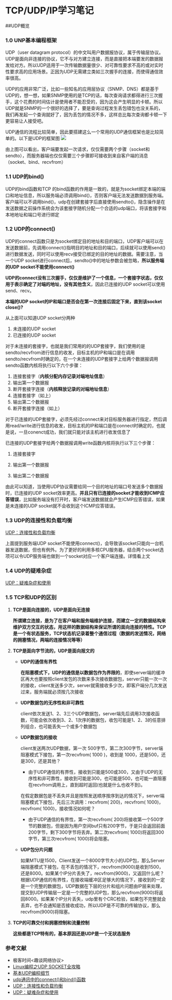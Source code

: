 # TCP/UDP/IP学习笔记

##UDP概览

### 1.0 UNP基本编程框架

UDP（user datagram protocol）的中文叫用户数据报协议，属于传输层协议。UDP是面向非连接的协议，它不与对方建立连接，而是直接把本端要发的数据报发给对方。所以UDP适用于一次传输数据量很少、对可靠性要求不高的或对实时性要求高的应用场景。正因为UDP无需建立类如三次握手的连接，而使得通信效率很高。

UDP的应用非常广泛，比如一些知名的应用层协议（SNMP、DNS）都是基于UDP的，想一想，如果SNMP使用的是TCP的话，每次查询请求都得进行三次握手，这个花费的时间估计是使用者不能忍受的，因为这会产生明显的卡顿。所以UDP就是SNMP的一个很好的选择了，要是查询过程发生丢包错包也没关系的，我们再发起一个查询就好了，因为丢包的情况不多，这样总比每次查询都卡顿一下更容易让人接受吧。

UDP通信的流程比较简单，因此要搭建这么一个常用的UDP通信框架也是比较简单的。以下是UDP的框架图
![](https://images2015.cnblogs.com/blog/1093303/201701/1093303-20170115195937619-2089905370.jpg)

由上图可以看出，客户端要发起一次请求，仅仅需要两个步骤（socket和sendto），而服务器端也仅仅需要三个步骤即可接收到来自客户端的消息（socket、bind、recvfrom）

### 1.1 UDP的bind()

UDP的bind函数和TCP 的bind函数的作用是一致的，就是为socket绑定本端的端口和地址信息，所以服务端必须调用bind()，否则客户端无法发送数据到服务端。客户端可以不调用bind()，udp在创建套接字后直接使用sendto()，隐含操作是在发送数据之前操作系统会为该套接字随机分配一个合适的udp端口，将该套接字和本地地址和端口号进行绑定

### 1.2 UDP的connect()

UDP的connect函数只是为socket绑定目的地址和目的端口，UDP客户端可以在发送数据前，先调用connect()指明目的地址和目的端口，后续就可以使用send()进行数据发送，同时可以使用recv接受已绑定的目的地址的数据。需要注意，当一个UDP socket进行connect后，sendto()中的地址参数会被忽略，**所以服务端的UDP socket不能使用connect()**

**UDP的connect没有三次握手，仅仅是维护了一个信息，一个套接字状态，仅仅用于表示确定了对端的地址，没有其他含义**，因此已连接的UDP socket可以使用send、recv。

**本端的UDP socket的IP和端口是否会在第一次连接后固定下来，直到该socket close()?**

从上面可以知道UDP socket分两种

1. 未连接的UDP socket
2. 已连接的UDP socket

对于未连接的套接字，也就是我们常用的的UDP套接字，我们使用的是sendto/recvfrom进行信息的收发，目标主机的IP和端口是在调用sendto/recvfrom时确定的，在一个未连接的UDP套接字上给两个数据报调用sendto函数内核将执行以下六个步骤：

1. 连接套接字（**内核分配内存记录对端地址信息**）
2. 输出第一个数据报
3. 断开套接字连接（**内核释放记录的对端地址信息**）
4. 连接套接字（如上）
5. 输出第二个数据报
6. 断开套接字连接（如上）

对于已连接的UDP套接字，必须先经过connect来对目标服务器进行指定，然后调用read/write进行信息的收发，目标主机的IP和端口是在connect时确定的，也就是说，一旦conenct成功，我们就只能对该主机进行收发信息了

已连接的UDP套接字给两个数据报调用write函数内核将执行以下三个步骤：

1. 连接套接字

2. 输出第一个数据报

3. 输出第二个数据报

由此可以知道，当使用UDP协议需要给同一个目的地址的端口号发送多个数据报时，已连接的UDP socket效率更高。**并且只有已连接的socket才能收到ICMP应答错误**，比如服务端没有打开时，客户端发送数据就会产生ICMP应答错误，如果是未连接的UDP socket就不会收到这个ICMP应答错误。

### 1.3 UDP的连接性和负载均衡

[UDP：连接性和负载均衡](https://cloud.tencent.com/developer/article/1004555)

上面提到服务端UDP socket不能使用connect()，会导致该socket只能向一台机器发送数据，但也有例外。为了更好的利用多核CPU服务器，结合两个socket选项可以令UDP服务端也做到一个socket对应一个客户端连接。详情看上文

### 1.4 UDP的疑难杂症

[UDP：疑难杂症和使用](https://cloud.tencent.com/developer/article/1004554)

### 1.5 TCP和UDP的区别

1. **TCP是面向连接的，UDP是面向无连接**

   **所谓建立连接，是为了在客户端和服务端维护连接，而建立一定的数据结构来维护双方交互的状态，用这样的数据结构来保证所谓的面向连接的特性。TCP是一个有状态服务，TCP状态机记录着整个通信过程（数据的发送情况，网络的拥塞情况，两端的连接情况等等）**

2. **TCP是面向字节流的，UDP是面向报文的**

   - **UDP的通信有界性**

     **在阻塞模式下，UDP的通信是以数据包作为界限的**，即使server端的缓冲区再大也要按照client发包的次数来多次接收数据包，server只能一次一次的接收，client发送多少次，server就需接收多少次，即客户端分几次发送过来，服务端就必须按几次接收

   - **UDP数据包的无序性和非可靠性**

     client依次发送1、2、3三个UDP数据包，server端先后调用3次接收函数，可能会依次收到3、2、1次序的数据包，收包可能是1、2、3的任意排列组合，也可能丢失一个或多个数据包

   - **UDP数据包的接收**

     client发送两次UDP数据，第一次 500字节，第二次300字节，server端阻塞模式下接包，第一次recvfrom( 1000 )，收到是 1000，还是500，还是300，还是其他？

     - 由于UDP通信的有界性，接收到只能是500或300，又由于UDP的无序性和非可靠性，接收到可能是300，也可能是500，也可能一直阻塞在recvfrom调用上，直到超时返回(也就是什么也收不到)。

     在假定数据包是不丢失并且是按照发送顺序按序到达的情况下，server端阻塞模式下接包，先后三次调用：recvfrom( 200)，recvfrom( 1000)，recvfrom( 1000)，接收情况如何呢？

     - 由于UDP通信的有界性，第一次recvfrom( 200)将接收第一个500字节的数据包，但是因为用户空间buf只有200字节，于是只会返回前面200字节，剩下300字节将丢弃。第二次recvfrom( 1000)将返回300字节，第三次recvfrom( 1000)将会阻塞。

   - **UDP包分片问题**

     如果MTU是1500，Client发送一个8000字节大小的UDP包，那么Server端阻塞模式下接包，在不丢包的情况下，recvfrom(9000)是收到1500，还是8000。如果某个IP分片丢失了，recvfrom(9000)，又返回什么呢？
     根据UDP通信的有界性，在接收端缓冲区足够大的情况下，接收到的一定是一个完整的数据包，UDP数据在下层的分片和组片问题由IP层来处理，提交到UDP传输层一定是一个完整的UDP包，那么recvfrom(9000)将返回8000。如果某个IP分片丢失，udp里有个CRC检验，如果包不完整就会丢弃，也不会通知是否接收成功，所以UDP是不可靠的传输协议，那么recvfrom(9000)将阻塞。

3. **TCP的可靠交付和拥塞控制和流量控制**

   **这些都是TCP特有的，基本原因还是UDP是一个无状态服务**

### 参考文献

- 极客时间<趣谈网络协议>
- [Linux编程之UDP SOCKET全攻略](https://www.cnblogs.com/skyfsm/p/6287787.html)
- [基本UDP编程细节](https://blog.csdn.net/NK_test/article/details/49431199)
- [udp通讯中的connect()和bind()函数](https://blog.csdn.net/qq_29344757/article/details/71616748)
- [UDP：连接性和负载均衡](https://cloud.tencent.com/developer/article/1004555)
- [UDP：疑难杂症和使用](https://cloud.tencent.com/developer/article/1004554)